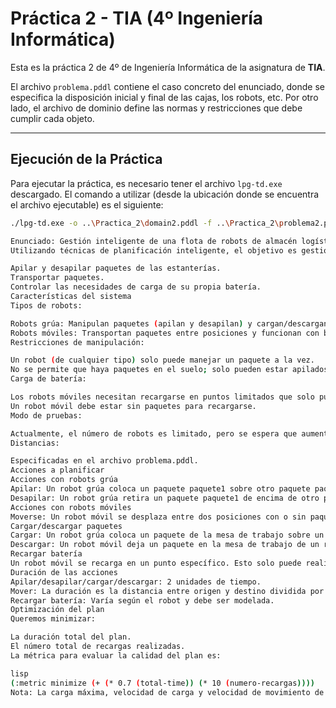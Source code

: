 # Práctica 2 - TIA (4º Ingeniería Informática)

Esta es la práctica 2 de 4º de Ingeniería Informática de la asignatura de **TIA**. 

El archivo `problema.pddl` contiene el caso concreto del enunciado, donde se especifica la disposición inicial y final de las cajas, los robots, etc. Por otro lado, el archivo de dominio define las normas y restricciones que debe cumplir cada objeto.

---

## Ejecución de la Práctica

Para ejecutar la práctica, es necesario tener el archivo `lpg-td.exe` descargado. El comando a utilizar (desde la ubicación donde se encuentra el archivo ejecutable) es el siguiente:

```bash
./lpg-td.exe -o ..\Practica_2\domain2.pddl -f ..\Practica_2\problema2.pddl -inst_with_contraddicting_objects -n 1

Enunciado: Gestión inteligente de una flota de robots de almacén logístico
Utilizando técnicas de planificación inteligente, el objetivo es gestionar y automatizar una flota de robots autónomos en un almacén logístico. Los robots deben ser autosuficientes para realizar las siguientes tareas:

Apilar y desapilar paquetes de las estanterías.
Transportar paquetes.
Controlar las necesidades de carga de su propia batería.
Características del sistema
Tipos de robots:

Robots grúa: Manipulan paquetes (apilan y desapilan) y cargan/descargan paquetes en los robots móviles. Son fijos y están conectados a una fuente de alimentación.
Robots móviles: Transportan paquetes entre posiciones y funcionan con batería que debe recargarse en puntos específicos.
Restricciones de manipulación:

Un robot (de cualquier tipo) solo puede manejar un paquete a la vez.
No se permite que haya paquetes en el suelo; solo pueden estar apilados o manipulados por un robot.
Carga de batería:

Los robots móviles necesitan recargarse en puntos limitados que solo pueden cargar un robot a la vez.
Un robot móvil debe estar sin paquetes para recargarse.
Modo de pruebas:

Actualmente, el número de robots es limitado, pero se espera que aumente en el futuro para automatizar completamente el almacén.
Distancias:

Especificadas en el archivo problema.pddl.
Acciones a planificar
Acciones con robots grúa
Apilar: Un robot grúa coloca un paquete paquete1 sobre otro paquete paquete2 en la mesa de trabajo. Ambos paquetes deben estar libres.
Desapilar: Un robot grúa retira un paquete paquete1 de encima de otro paquete paquete2 y lo coloca sobre la mesa de trabajo. Ambos paquetes quedan libres después de esta acción.
Acciones con robots móviles
Moverse: Un robot móvil se desplaza entre dos posiciones con o sin paquete. Solo puede moverse si la carga de su batería es suficiente para cubrir la distancia entre origen y destino. La carga disminuye proporcionalmente a la distancia recorrida.
Cargar/descargar paquetes
Cargar: Un robot grúa coloca un paquete de la mesa de trabajo sobre un robot móvil. Todos los objetos involucrados deben estar libres y en la misma posición.
Descargar: Un robot móvil deja un paquete en la mesa de trabajo de un robot grúa. El paquete queda libre tras esta acción.
Recargar batería
Un robot móvil se recarga en un punto específico. Esto solo puede realizarse cuando no lleva paquetes y el cargador está disponible. La recarga lleva un tiempo determinado e independiente del nivel inicial de la batería.
Duración de las acciones
Apilar/desapilar/cargar/descargar: 2 unidades de tiempo.
Mover: La duración es la distancia entre origen y destino dividida por la velocidad del robot.
Recargar batería: Varía según el robot y debe ser modelada.
Optimización del plan
Queremos minimizar:

La duración total del plan.
El número total de recargas realizadas.
La métrica para evaluar la calidad del plan es:

lisp
(:metric minimize (+ (* 0.7 (total-time)) (* 10 (numero-recargas))))
Nota: La carga máxima, velocidad de carga y velocidad de movimiento de los robots están especificadas en el archivo problema.pddl.